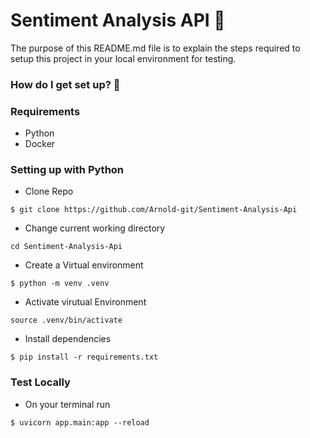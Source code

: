 # Sentiment Analysis API :rocket:

The purpose of this README.md file is to explain the steps required to setup this project in your local environment for testing.

### How do I get set up? :pushpin:

### Requirements 
* Python
* Docker

### Setting up with Python ### 

* Clone Repo
```
$ git clone https://github.com/Arnold-git/Sentiment-Analysis-Api
```

* Change current working directory
```
cd Sentiment-Analysis-Api
```

* Create a Virtual environment
```
$ python -m venv .venv
```
* Activate virutual Environment
```
source .venv/bin/activate
```

* Install dependencies
```
$ pip install -r requirements.txt
```

### Test Locally ###

* On your terminal run

```
$ uvicorn app.main:app --reload
```
